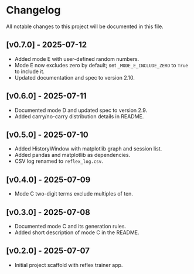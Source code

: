# Changelog

All notable changes to this project will be documented in this file.

## [v0.7.0] - 2025-07-12
- Added mode E with user-defined random numbers.
- Mode E now excludes zero by default; set `_MODE_E_INCLUDE_ZERO` to `True` to include it.
- Updated documentation and spec to version 2.10.

## [v0.6.0] - 2025-07-11
- Documented mode D and updated spec to version 2.9.
- Added carry/no-carry distribution details in README.

## [v0.5.0] - 2025-07-10
- Added HistoryWindow with matplotlib graph and session list.
- Added pandas and matplotlib as dependencies.
- CSV log renamed to `reflex_log.csv`.

## [v0.4.0] - 2025-07-09
- Mode C two-digit terms exclude multiples of ten.

## [v0.3.0] - 2025-07-08
- Documented mode C and its generation rules.
- Added short description of mode C in the README.

## [v0.2.0] - 2025-07-07
- Initial project scaffold with reflex trainer app.
